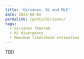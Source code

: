 ```yaml
---
title: 'Girsanov, KL and MLE'
date: 2023-06-01
permalink: /posts/Girsanov/
tags:
  - Girsanov theorem
  - KL divergence 
  - Maximum likelihood estimation
---
```



TBD
